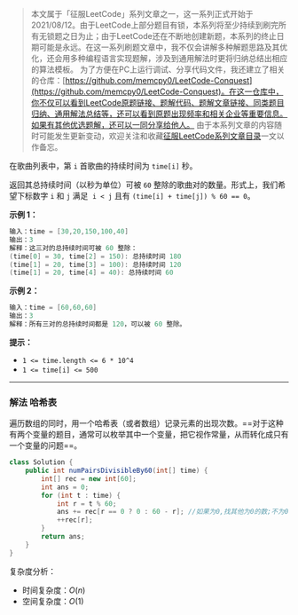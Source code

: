 > 本文属于「征服LeetCode」系列文章之一，这一系列正式开始于2021/08/12。由于LeetCode上部分题目有锁，本系列将至少持续到刷完所有无锁题之日为止；由于LeetCode还在不断地创建新题，本系列的终止日期可能是永远。在这一系列刷题文章中，我不仅会讲解多种解题思路及其优化，还会用多种编程语言实现题解，涉及到通用解法时更将归纳总结出相应的算法模板。
> <b></b>
> 为了方便在PC上运行调试、分享代码文件，我还建立了相关的仓库：[https://github.com/memcpy0/LeetCode-Conquest](https://github.com/memcpy0/LeetCode-Conquest)。在这一仓库中，你不仅可以看到LeetCode原题链接、题解代码、题解文章链接、同类题目归纳、通用解法总结等，还可以看到原题出现频率和相关企业等重要信息。如果有其他优选题解，还可以一同分享给他人。
> <b></b>
> 由于本系列文章的内容随时可能发生更新变动，欢迎关注和收藏[征服LeetCode系列文章目录](https://memcpy0.blog.csdn.net/article/details/119656559)一文以作备忘。

在歌曲列表中，第 `i` 首歌曲的持续时间为 `time[i]` 秒。

返回其总持续时间（以秒为单位）可被 `60` 整除的歌曲对的数量。形式上，我们希望下标数字 `i` 和 `j` 满足  `i < j` 且有 `(time[i] + time[j]) % 60 == 0`。

**示例 1：**
```java
输入：time = [30,20,150,100,40]
输出：3
解释：这三对的总持续时间可被 60 整除：
(time[0] = 30, time[2] = 150): 总持续时间 180
(time[1] = 20, time[3] = 100): 总持续时间 120
(time[1] = 20, time[4] = 40): 总持续时间 60
```
**示例 2：**
```java
输入：time = [60,60,60]
输出：3
解释：所有三对的总持续时间都是 120，可以被 60 整除。
```
**提示：**
-   `1 <= time.length <= 6 * 10^4`
-   `1 <= time[i] <= 500`

---
### 解法 哈希表
遍历数组的同时，用一个哈希表（或者数组）记录元素的出现次数。==对于这种有两个变量的题目，通常可以枚举其中一个变量，把它视作常量，从而转化成只有一个变量的问题==。
```java
class Solution {
    public int numPairsDivisibleBy60(int[] time) {
        int[] rec = new int[60];
        int ans = 0;
        for (int t : time) {
            int r = t % 60; 
            ans += rec[r == 0 ? 0 : 60 - r]; //如果为0,找其他为0的数;不为0,找相加为60的数
            ++rec[r];
        }
        return ans;
    }
}
```
复杂度分析：
- 时间复杂度：$O(n)$
- 空间复杂度：$O(1)$

